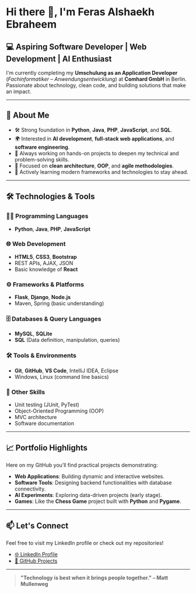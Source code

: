 
# Hi there 👋, I'm Feras Alshaekh Ebraheem

## 💻 Aspiring Software Developer | Web Development | AI Enthusiast

I'm currently completing my **Umschulung as an Application Developer** (*Fachinformatiker – Anwendungsentwicklung*) at **Comhard GmbH** in Berlin.  
Passionate about technology, clean code, and building solutions that make an impact.

---

## 🚀 About Me

- 🛠️ Strong foundation in **Python**, **Java**, **PHP**, **JavaScript**, and **SQL**.
- 🌍 Interested in **AI development**, **full-stack web applications**, and **software engineering**.
- 🔭 Always working on hands-on projects to deepen my technical and problem-solving skills.
- 🧠 Focused on **clean architecture**, **OOP**, and **agile methodologies**.
- 🌱 Actively learning modern frameworks and technologies to stay ahead.

---

## 🛠️ Technologies & Tools

### 🧑‍💻 Programming Languages  
- **Python**, **Java**, **PHP**, **JavaScript**

### 🌐 Web Development  
- **HTML5**, **CSS3**, **Bootstrap**  
- REST APIs, AJAX, JSON  
- Basic knowledge of **React**

### ⚙️ Frameworks & Platforms  
- **Flask**, **Django**, **Node.js**  
- Maven, Spring (basic understanding)

### 🗄️ Databases & Query Languages  
- **MySQL**, **SQLite**  
- **SQL** (Data definition, manipulation, queries)

### 🛠️ Tools & Environments  
- **Git**, **GitHub**, **VS Code**, IntelliJ IDEA, Eclipse  
- Windows, Linux (command line basics)

### 🧪 Other Skills  
- Unit testing (JUnit, PyTest)  
- Object-Oriented Programming (OOP)  
- MVC architecture  
- Software documentation

---

## 📈 Portfolio Highlights

Here on my GitHub you’ll find practical projects demonstrating:

- **Web Applications**: Building dynamic and interactive websites.
- **Software Tools**: Designing backend functionalities with database connectivity.
- **AI Experiments**: Exploring data-driven projects (early stage).
- **Games**: Like the **Chess Game** project built with **Python** and **Pygame**.

---

## 📫 Let's Connect

Feel free to visit my LinkedIn profile or check out my repositories!

- [🌐 LinkedIn Profile](https://www.linkedin.com/in/feras-alshaekh-ebraheem-362790286/)
- [📂 GitHub Projects](https://github.com/FerasEbraheem)

---

> **"Technology is best when it brings people together." – Matt Mullenweg**
